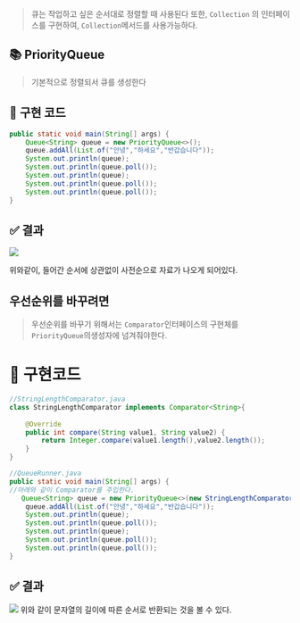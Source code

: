 > 큐는 작업하고 싶은 순서대로 정렬할 때 사용된다
> 또한, `Collection` 의 인터페이스를 구현하여, `Collection`메서드를 사용가능하다.

## 📚 PriorityQueue
> 기본적으로 정렬되서 큐를 생성한다

## 🚀 구현 코드
```java
public static void main(String[] args) {  
    Queue<String> queue = new PriorityQueue<>();  
    queue.addAll(List.of("안녕","하세요","반갑습니다"));  
    System.out.println(queue);  
    System.out.println(queue.poll());  
    System.out.println(queue);  
    System.out.println(queue.poll());  
    System.out.println(queue.poll());  
}
```
## ✅ 결과
![](https://i.imgur.com/74hutG7.png)

위와같이, 들어간 순서에 상관없이 사전순으로 자료가 나오게 되어있다.

## 우선순위를 바꾸려면
> 우선순위를 바꾸기 위해서는 `Comparator`인터페이스의 구현체를 `PriorityQueue`의생성자에 넘겨줘야한다.

# 🚀 구현코드
```java
//StringLengthComparator.java
class StringLengthComparator implements Comparator<String>{  
  
    @Override  
    public int compare(String value1, String value2) {  
        return Integer.compare(value1.length(),value2.length());  
    }  
}
```

```java
//QueueRunner.java
public static void main(String[] args) { 
//아래와 같이 Comparator를 주입한다.
   Queue<String> queue = new PriorityQueue<>(new StringLengthComparator()); 
    queue.addAll(List.of("안녕","하세요","반갑습니다"));  
    System.out.println(queue);  
    System.out.println(queue.poll());  
    System.out.println(queue);  
    System.out.println(queue.poll());  
    System.out.println(queue.poll());  
}
```

## ✅ 결과
![](https://i.imgur.com/azy3R00.png)
위와 같이 문자열의 길이에 따른 순서로 반환되는 것을 볼 수 있다.